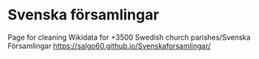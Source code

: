 # Svenska församlingar
Page for cleaning Wikidata for +3500 Swedish church parishes/Svenska Församlingar
https://salgo60.github.io/Svenskaforsamlingar/
